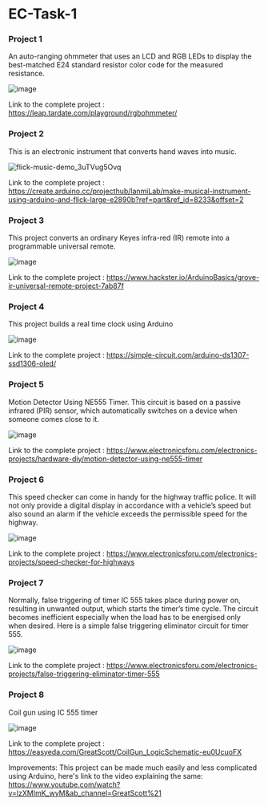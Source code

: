 # EC-Task-1

### Project 1

An auto-ranging ohmmeter that uses an LCD and RGB LEDs to display the best-matched E24 standard resistor color code for the measured resistance.

![image](https://user-images.githubusercontent.com/85746610/128638181-36d4ef24-991d-4fac-93fd-d9f9b5b131cc.png)

Link to the complete project : https://leap.tardate.com/playground/rgbohmmeter/

### Project 2

This is an electronic instrument that converts hand waves into music.

![flick-music-demo_3uTVug5Ovq](https://user-images.githubusercontent.com/85746610/128639123-f3171150-14df-4206-8f98-cea5b2528330.gif)

Link to the complete project : https://create.arduino.cc/projecthub/lanmiLab/make-musical-instrument-using-arduino-and-flick-large-e2890b?ref=part&ref_id=8233&offset=2

### Project 3

This project converts an ordinary Keyes infra-red (IR) remote into a programmable universal remote.

![image](https://user-images.githubusercontent.com/85746610/128643362-05e65212-164a-4066-8dd3-4ad07f156793.png)

Link to the complete project : https://www.hackster.io/ArduinoBasics/grove-ir-universal-remote-project-7ab87f

### Project 4

This project builds a real time clock using Arduino

![image](https://user-images.githubusercontent.com/85746610/128643427-6fb3cc54-c05c-460b-b78d-20a11192aa9a.png)

Link to the complete project : https://simple-circuit.com/arduino-ds1307-ssd1306-oled/

### Project 5

Motion Detector Using NE555 Timer. This circuit is based on a passive infrared (PIR) sensor, which automatically switches on a device when someone comes close to it.

![image](https://user-images.githubusercontent.com/85746610/128645567-daf42e5b-f804-46c2-a5fe-dc061d53adcf.png)

Link to the complete project : https://www.electronicsforu.com/electronics-projects/hardware-diy/motion-detector-using-ne555-timer

### Project 6

This speed checker can come in handy for the highway traffic police. It will not only provide a digital display in accordance with a vehicle’s speed but also sound an alarm if the vehicle exceeds the permissible speed for the highway.

![image](https://user-images.githubusercontent.com/85746610/128645590-915a70d0-7816-454e-be62-d4fdf905f39a.png)

Link to the complete project : https://www.electronicsforu.com/electronics-projects/speed-checker-for-highways

### Project 7

Normally, false triggering of timer IC 555 takes place during power on, resulting in unwanted output, which starts the timer’s time cycle. The circuit becomes inefficient especially when the load has to be energised only when desired. Here is a simple false triggering eliminator circuit for timer 555.

![image](https://user-images.githubusercontent.com/85746610/128645617-273c87d4-cb11-48e3-8e51-148d02d023a8.png)

Link to the complete project : https://www.electronicsforu.com/electronics-projects/false-triggering-eliminator-timer-555

### Project 8

Coil gun using IC 555 timer

![image](https://user-images.githubusercontent.com/85746610/128645731-c76c58d7-b69e-4bd5-b98d-ca722ca8ef73.png)

Link to the complete project : https://easyeda.com/GreatScott/CoilGun_LogicSchematic-eu0UcuoFX

Improvements: This project can be made much easily and less complicated using Arduino, here's link to the video explaining the same: https://www.youtube.com/watch?v=lzXMImK_wyM&ab_channel=GreatScott%21
